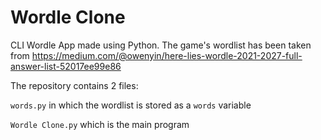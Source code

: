 # Wordle Clone

CLI Wordle App made using Python. The game's wordlist has been taken from https://medium.com/@owenyin/here-lies-wordle-2021-2027-full-answer-list-52017ee99e86

The repository contains 2 files:

```words.py``` in which the wordlist is stored as a ```words``` variable

```Wordle Clone.py``` which is the main program
